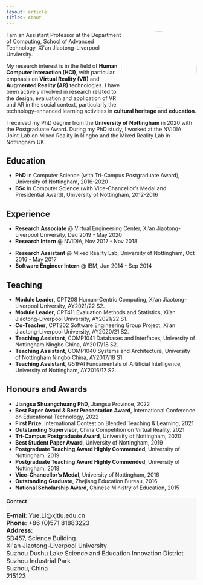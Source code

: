 ```yaml
---
layout: article
titles: About
---
```



<a href="https://www.xjtlu.edu.cn/en/departments/academic-departments/computer-science-and-software-engineering/staff/yue-li"><img src="https://www.xjtlu.edu.cn/en/assets/image-cache/upload/8PWcWXwozR9kbffOuAYO.5217ba1e.jpg" height="auto" width="200" style="border-radius:50%; float: right"></a>

I am an Assistant Professor at the Department of Computing, School of Advanced Technology, Xi'an Jiaotong-Liverpool Unviersity. 

My research interest is in the field of **Human Computer Interaction (HCI)**, with particular emphasis on **Virtual Reality (VR)** and **Augmented Reality (AR)** technologies. I have been actively involved in research related to the design, evaluation and application of VR and AR in the social context, particularly the technology-enhanced learning activities in **cultural heritage** and **education**. 

I received my PhD degree from the **University of Nottingham** in 2020 with the Postgraduate Award. During my PhD study, I worked at the NVIDIA Joint-Lab on Mixed Reality in Ningbo and the Mixed Reality Lab in Nottingham UK.

## Education
- **PhD** in Computer Science (with Tri-Campus Postgraduate Award), University of Nottingham, 2016-2020
- **BSc** in Computer Science (with Vice-Chancellor’s Medal and Presidential Award), University of Nottingham, 2012-2016

## Experience
- **Research Associate** @ Virtual Engineering Center, Xi’an Jiaotong-Liverpool University, Dec 2019 - May 2020
- **Research Intern** @ NVIDIA, Nov 2017 - Nov 2018
<!-- - **Teaching Assistant** @ School of Computer Science, University of Nottingham, Feb 2017 - May 2018 -->
- **Research Assistant** @ Mixed Reality Lab, University of Nottingham, Oct 2016 - May 2017
- **Software Engineer Intern** @ IBM, Jun 2014 - Sep 2014

## Teaching
- **Module Leader**, CPT208 Human-Centric Computing, Xi’an Jiaotong-Liverpool University, AY2021/22 S2.
- **Module Leader**, CPT411 Evaluation Methods and Statistics, Xi’an Jiaotong-Liverpool University, AY2021/22 S1. 
- **Co-Teacher**, CPT202 Software Engineering Group Project, Xi’an Jiaotong-Liverpool University, AY2020/21 S2.
- **Teaching Assistant**, COMP1041 Databases and Interfaces, University of Nottingham Ningbo China, AY2017/18 S2.
- **Teaching Assistant**, COMP1040 Systems and Architecture, University of Nottingham Ningbo China, AY2017/18 S1.
- **Teaching Assistant**, G51FAI Fundamentals of Artificial Intelligence, University of Nottingham, AY2016/17 S2.


## Honours and Awards
- **Jiangsu Shuangchuang PhD**, Jiangsu Province, 2022
- **Best Paper Award & Best Presentation Award**, International Conference on Educational Technology, 2022
- **First Prize**, International Contest on Blended Teaching & Learning, 2021
- **Outstanding Supervisor**, China Competition on Virtual Reality, 2021
- **Tri-Campus Postgraduate Award**, University of Nottingham, 2020
- **Best Student Paper Award**, University of Nottingham, 2019
- **Postgraduate Teaching Award Highly Commended**, University of Nottingham, 2019
- **Postgraduate Teaching Award Highly Commended**, University of Nottingham, 2018
- **Vice-Chancellor’s Medal**, University of Nottingham, 2016
- **Outstanding Graduate**, Zhejiang Education Bureau, 2016
- **National Scholarship Award**, Chinese Ministry of Education, 2015


<div class="hero" style="background-color:#f7f7f7; ">
  <div class="hero__content">
    <h4>Contact</h4>
    <p style="font-size: medium;"><b>E-mail</b>: Yue.Li@xjtlu.edu.cn<br>
      <b>Phone</b>: +86 (0)571 81883223<br>
      <b>Address</b>:<br>
      SD457, Science Building<br>
      Xi'an Jiaotong-Liverpool University<br>
      Suzhou Dushu Lake Science and Education Innovation District<br>
      Suzhou Industrial Park<br>
      Suzhou, China<br>
      215123
    </p>
  </div>
</div>
